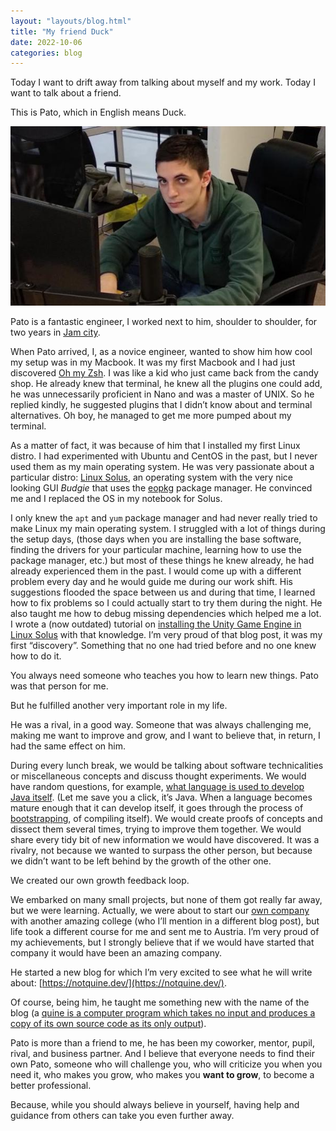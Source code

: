 ```yaml
---
layout: "layouts/blog.html"
title: "My friend Duck"
date: 2022-10-06
categories: blog
---
```


Today I want to drift away from talking about myself and my work. Today I want to talk about a friend.

This is Pato, which in English means Duck. 

![pato in the office](../../img/posts/pato.jpeg)

Pato is a fantastic engineer, I worked next to him, shoulder to shoulder, for two years in [Jam city](https://www.jamcity.com/). 

When Pato arrived, I, as a novice engineer, wanted to show him how cool my setup was in my Macbook. It was my first Macbook and I had just discovered [Oh my Zsh](https://ohmyz.sh/). I was like a kid who just came back from the candy shop. He already knew that terminal, he knew all the plugins one could add, he was unnecessarily proficient in Nano and was a master of UNIX. So he replied kindly, he suggested plugins that I didn’t know about and terminal alternatives. Oh boy, he managed to get me more pumped about my terminal.

As a matter of fact, it was because of him that I installed my first Linux distro. I had experimented with Ubuntu and CentOS in the past, but I never used them as my main operating system. He was very passionate about a particular distro: [Linux Solus](https://getsol.us), an operating system with the very nice looking GUI *Budgie* that uses the [eopkg](https://en.wikipedia.org/wiki/Pardus_(operating_system)#PiSi_package_management) package manager. He convinced me and I replaced the OS in my notebook for Solus.

I only knew the `apt` and `yum` package manager and had never really tried to make Linux my main operating system. I struggled with a lot of things during the setup days, (those days when you are installing the base software, finding the drivers for your particular machine, learning how to use the package manager, etc.) but most of these things he knew already, he had already experienced them in the past. I would come up with a different problem every day and he would guide me during our work shift. His suggestions flooded the space between us and during that time, I learned how to fix problems so I could actually start to try them during the night. He also taught me how to debug missing dependencies which helped me a lot. I wrote a (now outdated) tutorial on [installing the Unity Game Engine in Linux Solus](https://forum.unity.com/threads/tutorial-installing-unity-on-solus-os.490709/) with that knowledge. I’m very proud of that blog post, it was my first “discovery”. Something that no one had tried before and no one knew how to do it.

You always need someone who teaches you how to learn new things. Pato was that person for me.

But he fulfilled another very important role in my life. 

He was a rival, in a good way. Someone that was always challenging me, making me want to improve and grow, and I want to believe that, in return, I had the same effect on him.

During every lunch break, we would be talking about software technicalities or miscellaneous concepts and discuss thought experiments. We would have random questions, for example, [what language is used to develop Java itself](https://stackoverflow.com/questions/1220914/in-which-language-are-the-java-compiler-and-jvm-written). (Let me save you a click, it’s Java. When a language becomes mature enough that it can develop itself, it goes through the process of [bootstrapping](https://en.wikipedia.org/wiki/Bootstrapping_%28compilers%29), of compiling itself). We would create proofs of concepts and dissect them several times, trying to improve them together. We would share every tidy bit of new information we would have discovered. It was a rivalry, not because we wanted to surpass the other person, but because we didn’t want to be left behind by the growth of the other one. 

We created our own growth feedback loop.

We embarked on many small projects, but none of them got really far away, but we were learning. Actually, we were about to start our [own company](https://geminis.io/) with another amazing college (who I’ll mention in a different blog post), but life took a different course for me and sent me to Austria. I’m very proud of my achievements, but I strongly believe that if we would have started that company it would have been an amazing company.

He started a new blog for which I’m very excited to see what he will write about: [https://notquine.dev/](https://notquine.dev/). 

Of course, being him, he taught me something new with the name of the blog (a [quine is a computer program which takes no input and produces a copy of its own source code as its only output](https://en.wikipedia.org/wiki/Quine_(computing))).

Pato is more than a friend to me, he has been my coworker, mentor, pupil, rival, and business partner. And I believe that everyone needs to find their own Pato, someone who will challenge you, who will criticize you when you need it, who makes you grow, who makes you **want to grow**, to become a better professional.

Because, while you should always believe in yourself, having help and guidance from others can take you even further away.
